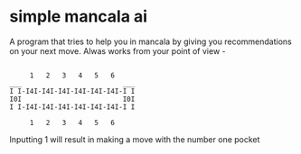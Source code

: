 # simple mancala ai

A program that tries to help you in mancala by giving you recommendations on your next move.
Alwas works from your point of view - 

`````````````````````````````````````

     1   2   3   4   5   6
___                         ___
I I-I4I-I4I-I4I-I4I-I4I-I4I-I I
I0I                         I0I
I I-I4I-I4I-I4I-I4I-I4I-I4I-I I

     1   2   3   4   5   6

`````````````````````````````````````

     
     
Inputting 1 will result in making a move with the number one pocket
